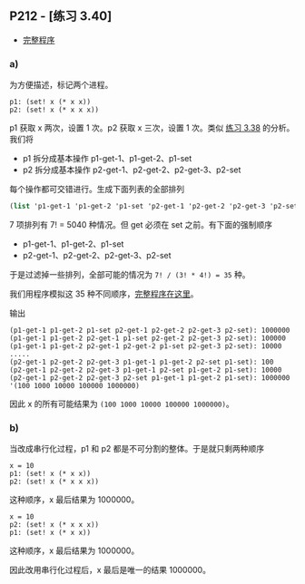 ## P212 - [练习 3.40]

* [完整程序](./exercise_3_40.scm)

### a) 

为方便描述，标记两个进程。

```
p1: (set! x (* x x))
p2: (set! x (* x x x))
```

p1 获取 x 两次，设置 1 次。p2 获取 x 三次，设置 1 次。类似 [练习 3.38](./exercise_3_38.md) 的分析。我们将 

* p1 拆分成基本操作 p1-get-1、p1-get-2、p1-set
* p2 拆分成基本操作 p2-get-1、p2-get-2、p2-get-3、p2-set

每个操作都可交错进行。生成下面列表的全部排列

``` Scheme
(list 'p1-get-1 'p1-get-2 'p1-set 'p2-get-1 'p2-get-2 'p2-get-3 'p2-set)
```
7 项排列有 7! = 5040 种情况。但 get 必须在 set 之前。有下面的强制顺序

* p1-get-1、p1-get-2、p1-set
* p2-get-1、p2-get-2、p2-get-3、p2-set

于是过滤掉一些排列，全部可能的情况为 `7! / (3! * 4!) = 35` 种。

我们用程序模拟这 35 种不同顺序，[完整程序在这里](./exercise_3_40.scm)。

输出

```
(p1-get-1 p1-get-2 p1-set p2-get-1 p2-get-2 p2-get-3 p2-set): 1000000
(p1-get-1 p1-get-2 p2-get-1 p1-set p2-get-2 p2-get-3 p2-set): 100000
(p1-get-1 p1-get-2 p2-get-1 p2-get-2 p1-set p2-get-3 p2-set): 10000
.....
(p2-get-1 p2-get-2 p2-get-3 p1-get-1 p1-get-2 p2-set p1-set): 100
(p2-get-1 p2-get-2 p2-get-3 p1-get-1 p2-set p1-get-2 p1-set): 10000
(p2-get-1 p2-get-2 p2-get-3 p2-set p1-get-1 p1-get-2 p1-set): 1000000
'(100 1000 10000 100000 1000000)
```

因此 x 的所有可能结果为 `(100 1000 10000 100000 1000000)`。

### b)

当改成串行化过程，p1 和 p2 都是不可分割的整体。于是就只剩两种顺序

```
x = 10
p1: (set! x (* x x))
p2: (set! x (* x x x))
```

这种顺序，x 最后结果为 1000000。

```
x = 10
p2: (set! x (* x x x))
p1: (set! x (* x x))
```
这种顺序，x 最后结果为 1000000。

因此改用串行化过程后，x 最后是唯一的结果 1000000。
